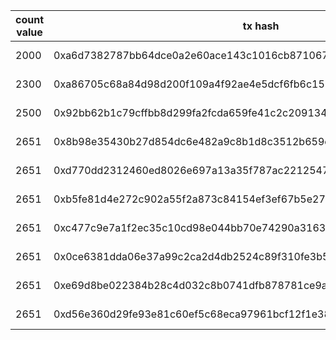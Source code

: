 | count value | tx hash                                                            | block # | index # | fee                      | expected gas unit | actual gas unit |
| ----------- | ------------------------------------------------------------------ | ------- | ------- | ------------------------ | ----------------- | --------------- |
| 2000        | 0xa6d7382787bb64dce0a2e60ace143c1016cb871067776598e9520713b189bca4 | 67396   | 0       | 0.13398450089323 TSSC    | 45,260,743        | 43,294,759      |
| 2300        | 0xa86705c68a84d98d200f109a4f92ae4e5dcf6fb6c152aa2f761f5304b74e9484 | 67412   | 0       | 0.03801645625344304 TSSC | 52,050,769        | 12,274,785      |
| 2500        | 0x92bb62b1c79cffbb8d299fa2fcda659fe41c2c2091340aa9d7ae8a45da0b8766 | 67430   | 0       | 0.03355179922367866 TSSC | 56,577,647        | 10,831,663      |
| 2651        | 0x8b98e35430b27d854dc6e482a9c8b1d8c3512b659c13ef2cec9ed4d549ab1d96 | 67617   | 0       | 0.0318127952120853 TSSC  | 59,995,545        | 10,269,561      |
| 2651        | 0xd770dd2312460ed8026e697a13a35f787ac221254752d04fb0a892bddf2d5856 | 67647   | 0       | 0.02186883314579222 TSSC | 59,995,545        | 7,261,861       |
| 2651        | 0xb5fe81d4e272c902a55f2a873c84154ef3ef67b5e27ca6bae9185fcd833ae4f1 | 67709   | 0       | 0.02186883314579222 TSSC | 59,995,545        | 7,261,861       |
| 2651        | 0xc477c9e7a1f2ec35c10cd98e044bb70e74290a31632e8cb0219d672d634e11be | 67711   | 0       | 0.02186883314579222 TSSC | 59,995,545        | 7,261,861       |
| 2651        | 0x0ce6381dda06e37a99c2ca2d4db2524c89f310fe3b57d43507fe46ae6dc1613e | 67710   | 0       | 0.02186883314579222 TSSC | 59,995,545        | 7,261,861       |
| 2651        | 0xe69d8be022384b28c4d032c8b0741dfb878781ce9a4a3f534bcb00df9a124f8b | 67710   | 1       | 0.02186883314579222 TSSC | 59,995,545        | 7,261,861       |
| 2651        | 0xd56e360d29fe93e81c60ef5c68eca97961bcf12f1e3824aa121911302eee313c | 67712   | 0       | 0.02186883314579222 TSSC | 59,995,545        | 7,261,861       |
